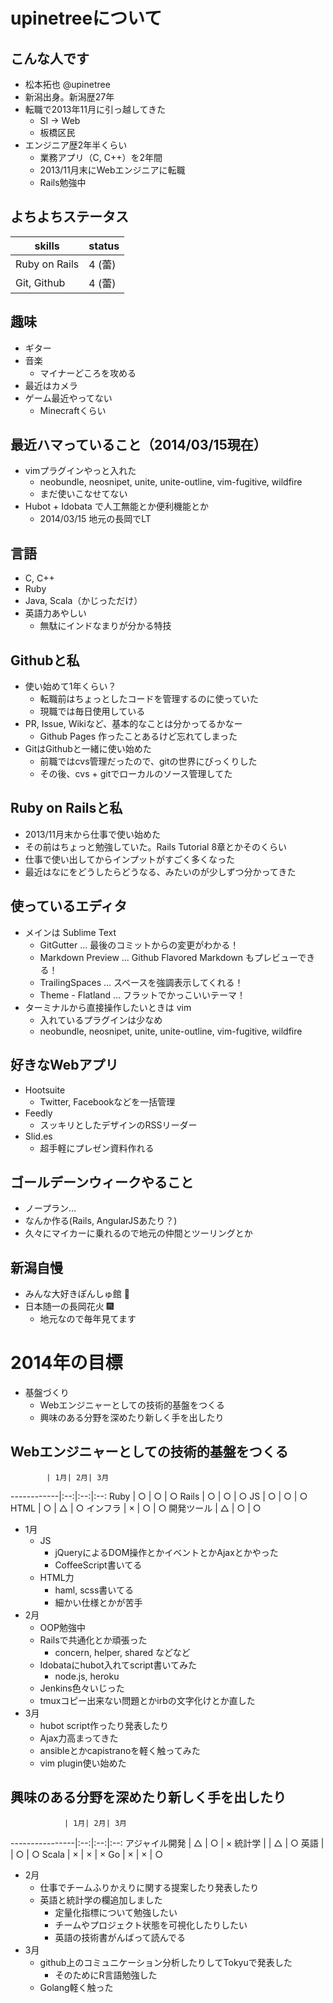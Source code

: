 # upinetreeについて
## こんな人です
* 松本拓也 @upinetree
* 新潟出身。新潟歴27年
* 転職で2013年11月に引っ越してきた
  * SI -> Web
  * 板橋区民
* エンジニア歴2年半くらい
  * 業務アプリ（C, C++）を2年間
  * 2013/11月末にWebエンジニアに転職
  * Rails勉強中

## よちよちステータス

skills        | status
--------------|--------
Ruby on Rails | 4 (蕾)
Git, Github   | 4 (蕾)

## 趣味
* ギター
* 音楽
  * マイナーどころを攻める
* 最近はカメラ
* ゲーム最近やってない
  * Minecraftくらい

## 最近ハマっていること（2014/03/15現在）
* vimプラグインやっと入れた
  * neobundle, neosnipet, unite, unite-outline, vim-fugitive, wildfire
  * まだ使いこなせてない
* Hubot + Idobata で人工無能とか便利機能とか
  * 2014/03/15 地元の長岡でLT

## 言語
* C, C++
* Ruby
* Java, Scala（かじっただけ）
* 英語力あやしい
  * 無駄にインドなまりが分かる特技

## Githubと私
* 使い始めて1年くらい？
  * 転職前はちょっとしたコードを管理するのに使っていた
  * 現職では毎日使用している
* PR, Issue, Wikiなど、基本的なことは分かってるかなー
  * Github Pages 作ったことあるけど忘れてしまった
* GitはGithubと一緒に使い始めた
  * 前職ではcvs管理だったので、gitの世界にびっくりした
  * その後、cvs + gitでローカルのソース管理してた

## Ruby on Railsと私
* 2013/11月末から仕事で使い始めた
* その前はちょっと勉強していた。Rails Tutorial 8章とかそのくらい
* 仕事で使い出してからインプットがすごく多くなった
* 最近はなにをどうしたらどうなる、みたいのが少しずつ分かってきた

## 使っているエディタ
* メインは Sublime Text
  * GitGutter ... 最後のコミットからの変更がわかる！
  * Markdown Preview ... Github Flavored Markdown もプレビューできる！
  * TrailingSpaces ... スペースを強調表示してくれる！
  * Theme - Flatland ... フラットでかっこいいテーマ！
* ターミナルから直接操作したいときは vim
  * 入れているプラグインは少なめ
  * neobundle, neosnipet, unite, unite-outline, vim-fugitive, wildfire

## 好きなWebアプリ
* Hootsuite
  * Twitter, Facebookなどを一括管理
* Feedly
  * スッキリとしたデザインのRSSリーダー
* Slid.es
  * 超手軽にプレゼン資料作れる

## ゴールデーンウィークやること
* ノープラン…
* なんか作る(Rails, AngularJSあたり？)
* 久々にマイカーに乗れるので地元の仲間とツーリングとか

## 新潟自慢
* みんな大好きぽんしゅ館 :sake:
* 日本随一の長岡花火 :fireworks:
  * 地元なので毎年見てます

# 2014年の目標
* 基盤づくり
  * Webエンジニャーとしての技術的基盤をつくる
  * 興味のある分野を深めたり新しく手を出したり

## Webエンジニャーとしての技術的基盤をつくる

            | 1月| 2月| 3月
------------|:--:|:--:|:--:
Ruby        | ○ | ○ | ○
Rails       | ○ | ○ | ○
JS          | ○ | ○ | ○
HTML        | ○ | △ | ○
インフラ    | × | ○ | ○
開発ツール  | △ | ○ | ○

* 1月
  * JS
    * jQueryによるDOM操作とかイベントとかAjaxとかやった
    * CoffeeScript書いてる
  * HTML力
    * haml, scss書いてる
    * 細かい仕様とかが苦手
* 2月
  * OOP勉強中
  * Railsで共通化とか頑張った
    * concern, helper, shared などなど
  * Idobataにhubot入れてscript書いてみた
    * node.js, heroku
  * Jenkins色々いじった
  * tmuxコピー出来ない問題とかirbの文字化けとか直した
* 3月
  * hubot script作ったり発表したり
  * Ajax力高まってきた
  * ansibleとかcapistranoを軽く触ってみた
  * vim plugin使い始めた


## 興味のある分野を深めたり新しく手を出したり

                | 1月| 2月| 3月
----------------|:--:|:--:|:--:
アジャイル開発  | △ | ○ | ×
統計学          |    | △ | ○
英語            |    | ○ | ○
Scala           | × | × | ×
Go              | × | × | ○

* 2月
  * 仕事でチームふりかえりに関する提案したり発表したり
  * 英語と統計学の欄追加しました
    * 定量化指標について勉強したい
    * チームやプロジェクト状態を可視化したりしたい
    * 英語の技術書がんばって読んでる
* 3月
  * github上のコミュニケーション分析したりしてTokyuで発表した
    * そのためにR言語勉強した
  * Golang軽く触った

